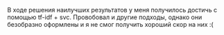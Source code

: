 В ходе решения наилучших результатов у меня получилось достичь с помощью tf-idf + svc.
Провобовал и другие подходы, однако они безобразно оформлены и я не смог получить хороший скор на них :(
